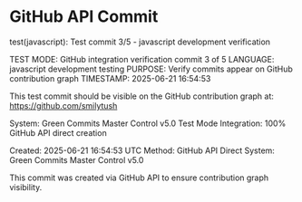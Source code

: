 # GitHub API Commit

test(javascript): Test commit 3/5 - javascript development verification

TEST MODE: GitHub integration verification commit 3 of 5
LANGUAGE: javascript development testing
PURPOSE: Verify commits appear on GitHub contribution graph
TIMESTAMP: 2025-06-21 16:54:53

This test commit should be visible on the GitHub contribution graph at:
https://github.com/smilytush

System: Green Commits Master Control v5.0 Test Mode
Integration: 100% GitHub API direct creation

Created: 2025-06-21 16:54:53 UTC
Method: GitHub API Direct
System: Green Commits Master Control v5.0

This commit was created via GitHub API to ensure contribution graph visibility.
